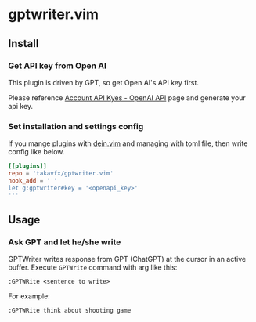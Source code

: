 # gptwriter.vim

## Install


### Get API key from Open AI

This plugin is driven by GPT, so get Open AI's API key first.

Please reference [Account API Kyes - OpenAI API](https://platform.openai.com/account/api-keys) page and generate your api key.

### Set installation and settings config

If you mange plugins with [dein.vim](https://github.com/Shougo/dein.vim) and managing with toml file, then write config like below.

```toml:.dein.toml
[[plugins]]
repo = 'takavfx/gptwriter.vim'
hook_add = '''
let g:gptwriter#key = '<openapi_key>'
'''
```

## Usage

### Ask GPT and let he/she write

GPTWriter writes response from GPT (ChatGPT) at the cursor in an active buffer.
Execute `GPTWrite` command with arg like this:

```
:GPTWRite <sentence to write>
```

For example:

```
:GPTWRite think about shooting game
```


